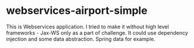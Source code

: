 # webservices-airport-simple

This is Webservices application. I tried to make it without high level frameworks - Jax-WS only as a part of challenge. It could use dependency injection and some data abstraction. Spring data for example.
